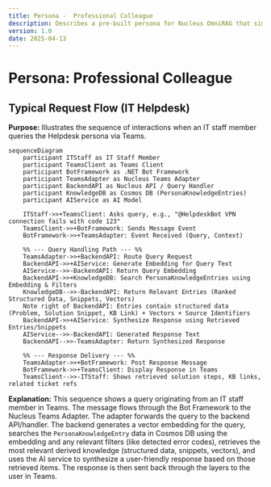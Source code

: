 ```yaml
---
title: Persona -  Professional Colleague
description: Describes a pre-built persona for Nucleus OmniRAG that simulates a professional colleague, providing insights and assistance in a work context.
version: 1.0
date: 2025-04-13
---
```


# Persona: Professional Colleague

## Typical Request Flow (IT Helpdesk)

**Purpose:** Illustrates the sequence of interactions when an IT staff member queries the Helpdesk persona via Teams.

```mermaid
sequenceDiagram
    participant ITStaff as IT Staff Member
    participant TeamsClient as Teams Client
    participant BotFramework as .NET Bot Framework
    participant TeamsAdapter as Nucleus Teams Adapter
    participant BackendAPI as Nucleus API / Query Handler
    participant KnowledgeDB as Cosmos DB (PersonaKnowledgeEntries)
    participant AIService as AI Model

    ITStaff->>+TeamsClient: Asks query, e.g., "@HelpdeskBot VPN connection fails with code 123"
    TeamsClient->>+BotFramework: Sends Message Event
    BotFramework->>+TeamsAdapter: Event Received (Query, Context)

    %% --- Query Handling Path --- %%
    TeamsAdapter->>+BackendAPI: Route Query Request
    BackendAPI->>+AIService: Generate Embedding for Query Text
    AIService-->>-BackendAPI: Return Query Embedding
    BackendAPI->>+KnowledgeDB: Search PersonaKnowledgeEntries using Embedding & Filters
    KnowledgeDB-->>-BackendAPI: Return Relevant Entries (Ranked Structured Data, Snippets, Vectors)
    Note right of BackendAPI: Entries contain structured data (Problem, Solution Snippet, KB Link) + Vectors + Source Identifiers
    BackendAPI->>+AIService: Synthesize Response using Retrieved Entries/Snippets
    AIService-->>-BackendAPI: Generated Response Text
    BackendAPI-->>-TeamsAdapter: Return Synthesized Response

    %% --- Response Delivery --- %%
    TeamsAdapter->>+BotFramework: Post Response Message
    BotFramework->>+TeamsClient: Display Response in Teams
    TeamsClient-->>-ITStaff: Shows retrieved solution steps, KB links, related ticket refs

```

**Explanation:** This sequence shows a query originating from an IT staff member in Teams. The message flows through the Bot Framework to the Nucleus Teams Adapter. The adapter forwards the query to the backend API/handler. The backend generates a vector embedding for the query, searches the `PersonaKnowledgeEntry` data in Cosmos DB using the embedding and any relevant filters (like detected error codes), retrieves the most relevant derived knowledge (structured data, snippets, vectors), and uses the AI service to synthesize a user-friendly response based on those retrieved items. The response is then sent back through the layers to the user in Teams.
